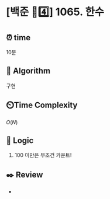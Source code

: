# [백준 🩶4️⃣] 1065. 한수
 
## ⏰  **time**

10분

## :pushpin: **Algorithm**

구현

## ⏲️**Time Complexity**

$O(N)$

## :round_pushpin: **Logic**

1. 100 미만은 무조건 카운트!

## :black_nib: **Review**
- 
